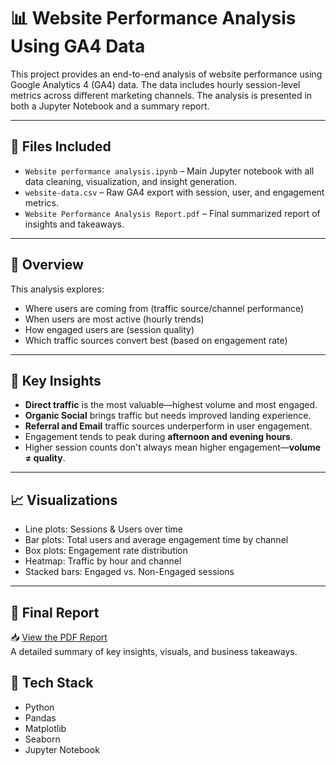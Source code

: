 # 📊 Website Performance Analysis Using GA4 Data

This project provides an end-to-end analysis of website performance using Google Analytics 4 (GA4) data. The data includes hourly session-level metrics across different marketing channels. The analysis is presented in both a Jupyter Notebook and a summary report.

---

## 📁 Files Included

- `Website performance analysis.ipynb` – Main Jupyter notebook with all data cleaning, visualization, and insight generation.
- `website-data.csv` – Raw GA4 export with session, user, and engagement metrics.
- `Website Performance Analysis Report.pdf` – Final summarized report of insights and takeaways.

---

## 📌 Overview

This analysis explores:
- Where users are coming from (traffic source/channel performance)
- When users are most active (hourly trends)
- How engaged users are (session quality)
- Which traffic sources convert best (based on engagement rate)

---

## 🧠 Key Insights

- **Direct traffic** is the most valuable—highest volume and most engaged.
- **Organic Social** brings traffic but needs improved landing experience.
- **Referral and Email** traffic sources underperform in user engagement.
- Engagement tends to peak during **afternoon and evening hours**.
- Higher session counts don't always mean higher engagement—**volume ≠ quality**.

---

## 📈 Visualizations

- Line plots: Sessions & Users over time
- Bar plots: Total users and average engagement time by channel
- Box plots: Engagement rate distribution
- Heatmap: Traffic by hour and channel
- Stacked bars: Engaged vs. Non-Engaged sessions

---

## 📄 Final Report

📥 [View the PDF Report](./Website%20Performance%20Analysis%20Report.pdf)  
A detailed summary of key insights, visuals, and business takeaways.


## 🔧 Tech Stack

- Python
- Pandas
- Matplotlib
- Seaborn
- Jupyter Notebook

